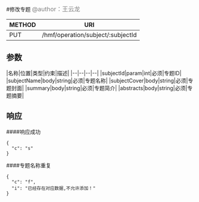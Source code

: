 
#修改专题
<font color="gray" size="3">@author：王云龙</font>

|METHOD|URI|
|--|--|
|PUT|/hmf/operation/subject/:subjectId|

## 参数

|名称|位置|类型|约束|描述|
|--|--|--|--|
|subjectId|param|int|必须|专题ID|
|subjectName|body|string|必须|专题名称|
|subjectCover|body|string|必须|专题封面|
|summary|body|string|必须|专题简介|
|abstracts|body|string|必须|专题摘要|

## 响应
####响应成功
```
{
  "c": "s"
}
```
####专题名称重复
```
{
  "c": "f",
  "i": "已经存在对应数据,不允许添加！"
}
```